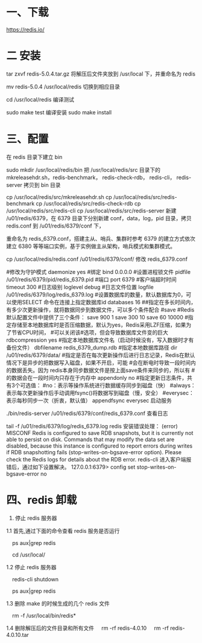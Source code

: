 # 一、下载
https://redis.io/

# 二 安装
tar zxvf redis-5.0.4.tar.gz
将解压后文件夹放到 /usr/local 下，并重命名为 redis

mv redis-5.0.4 /usr/local/redis
切换到相应目录

cd /usr/local/redis
编译测试

sudo make test
编译安装
sudo make install
# 三、配置
在 redis 目录下建立 bin

sudo mkdir  /usr/local/redis/bin
把 /usr/local/redis/src 目录下的 mkreleasehdr.sh，redis-benchmark， redis-check-rdb， redis-cli， redis-server 拷贝到 bin 目录

cp /usr/local/redis/src/mkreleasehdr.sh
cp /usr/local/redis/src/redis-benchmark
cp /usr/local/redis/src/redis-check-rdb
cp /usr/local/redis/src/redis-cli
cp /usr/local/redis/src/redis-server
新建 /u01/redis/6379，在 6379 目录下分别新建 conf，data，log，pid 目录，拷贝 redis.conf 到 /u01/redis/6379/conf 下，

重命名为 redis_6379.conf，搭建主从、哨兵、集群时参考 6379 的建立方式依次建立 6380 等等端口实例，基于实例做主从架构，哨兵模式和集群模式。

cp /usr/local/redis/redis.conf /u01/redis/6379/conf/
修改 redis_6379.conf

#修改为守护模式
daemonize yes
#绑定
bind 0.0.0.0
#设置进程锁文件
pidfile /u01/redis/6379/pid/redis_6379.pid
#端口
port 6379
#客户端超时时间
timeout 300
#日志级别
loglevel debug
#日志文件位置
logfile /u01/redis/6379/log/redis_6379.log
#设置数据库的数量，默认数据库为0，可以使用SELECT <dbid>命令在连接上指定数据库id
databases 16
##指定在多长时间内，有多少次更新操作，就将数据同步到数据文件，可以多个条件配合
#save <seconds> <changes>
#Redis默认配置文件中提供了三个条件：
save 900 1
save 300 10
save 60 10000
#指定存储至本地数据库时是否压缩数据，默认为yes，Redis采用LZF压缩，如果为了节省CPU时间，
#可以关闭该#选项，但会导致数据库文件变的巨大
rdbcompression yes
#指定本地数据库文件名（启动时候没有，写入数据时才有备份文件）
dbfilename redis_6379_dump.rdb
#指定本地数据库路径
dir /u01/redis/6379/data/
#指定是否在每次更新操作后进行日志记录，Redis在默认情况下是异步的把数据写入磁盘，如果不开启，可能
#会在断电时导致一段时间内的数据丢失。因为 redis本身同步数据文件是按上面save条件来同步的，所以有
#的数据会在一段时间内只存在于内存中
appendonly no
#指定更新日志条件，共有3个可选值：
#no：表示等操作系统进行数据缓存同步到磁盘（快）
#always：表示每次更新操作后手动调用fsync()将数据写到磁盘（慢，安全）
#everysec：表示每秒同步一次（折衷，默认值）
appendfsync everysec
启动服务

./bin/redis-server /u01/redis/6379/conf/redis_6379.conf
查看日志

tail -f /u01/redis/6379/log/redis_6379.log
redis 安装错误处理：
(error) MISCONF Redis is configured to save RDB snapshots, but it is currently not able to persist on disk. 
Commands that may modify the data set are disabled, because this instance is configured to report errors 
during writes if RDB snapshotting fails (stop-writes-on-bgsave-error option). Please check the Redis logs for 
details about the RDB error.
redis-cli 进入客户端报错后，通过如下设置解决。
127.0.0.1:6379> config set stop-writes-on-bgsave-error no
# 四、redis 卸载
1. 停止 redis 服务器

1.1 首先,通过下面的命令查看 redis 服务是否运行

    ps aux|grep redis

    cd /usr/local/

1.2 停止 redis 服务器

    redis-cli shutdown

    ps aux|grep redis

1.3 删除 make 的时候生成的几个 redis 文件

    rm -f /usr/local/bin/redis*

1.4 删除解压后的文件目录和所有文件
    rm -rf redis-4.0.10
    rm -rf redis-4.0.10.tar


